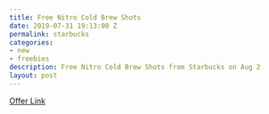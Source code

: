 ```yaml
---
title: Free Nitro Cold Brew Shots
date: 2019-07-31 19:13:00 Z
permalink: starbucks
categories:
- new
- freebies
description: Free Nitro Cold Brew Shots from Starbucks on Aug 2
layout: post
---
```


[Offer Link](https://m.facebook.com/events/740687176350757/)
